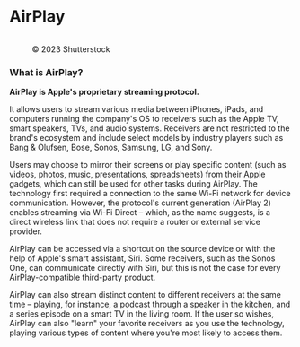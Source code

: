 # AirPlay

<figure><img src="https://images.versus.io/property/airplay-1598448205964.variety.jpg" alt=""><figcaption><p>© 2023 Shutterstock</p></figcaption></figure>

### What is AirPlay?

**AirPlay is Apple's proprietary streaming protocol.**

It allows users to stream various media between iPhones, iPads, and computers running the company's OS to receivers such as the Apple TV, smart speakers, TVs, and audio systems. Receivers are not restricted to the brand's ecosystem and include select models by industry players such as Bang & Olufsen, Bose, Sonos, Samsung, LG, and Sony.

Users may choose to mirror their screens or play specific content (such as videos, photos, music, presentations, spreadsheets) from their Apple gadgets, which can still be used for other tasks during AirPlay. The technology first required a connection to the same Wi-Fi network for device communication. However, the protocol's current generation (AirPlay 2) enables streaming via Wi-Fi Direct – which, as the name suggests, is a direct wireless link that does not require a router or external service provider.

AirPlay can be accessed via a shortcut on the source device or with the help of Apple's smart assistant, Siri. Some receivers, such as the Sonos One, can communicate directly with Siri, but this is not the case for every AirPlay-compatible third-party product.

AirPlay can also stream distinct content to different receivers at the same time – playing, for instance, a podcast through a speaker in the kitchen, and a series episode on a smart TV in the living room. If the user so wishes, AirPlay can also "learn" your favorite receivers as you use the technology, playing various types of content where you're most likely to access them.
